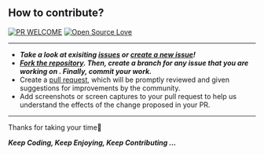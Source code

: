 ## How to contribute?

[![PR WELCOME](https://img.shields.io/badge/PRs-welcome-green.svg?style=flat-square)](https://github.com/bishtanuj/python/pulls)
[![Open Source Love](https://badges.frapsoft.com/os/v3/open-source.png)](https://github.com/bishtanuj/)

___
- __*Take a look at exisiting [issues](https://github.com/bishtanuj/python/issues) or [create a new issue](https://github.com/bishtanuj/python/issues/new/choose)!*__
- __*[Fork the repository](https://github.com/bishtanuj/python/fork). Then, create a branch for any issue that you are working on . Finally, commit your work.*__
- Create a [pull request](https://github.com/bishtanuj/python/compare), which will be promptly reviewed and given suggestions for improvements by the community.
- Add screenshots or screen captures to your pull request to help us understand the effects of the change proposed in your PR.
___

Thanks for taking your time:pray: 

__*Keep Coding, Keep Enjoying, Keep Contributing ...*__
